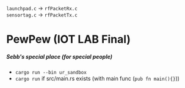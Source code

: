 ```launchpad.c``` &rarr; ```rfPacketRx.c``` <br>
```sensortag.c``` &rarr; ```rfPacketTx.c```

# PewPew (IOT LAB Final) 


##### Sebb's special place (for special people)
- ```cargo run --bin ur_sandbox```
- ```cargo run``` if src/main.rs exists (with main func (```pub fn main(){}```))